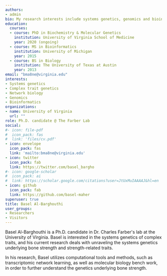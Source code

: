 ```yaml
---
authors:
- admin
bio: My research interests include systems genetics, genomics and bioinformatics.
education:
  courses:
  - course: PhD in Biochemistry & Molecular Genetics
    institution: University of Virginia School of Medicine
    year: 2020 (ongoing)
  - course: MS in Bioinformatics
    institution: University of Michigan
    year: 2015
  - course: BS in Biology
    institution: The University of Texas at Austin
    year: 2013
email: "bma8ne@virginia.edu"
interests:
- Systems genetics
- Complex trait genetics
- Network biology
- Genomics
- Bioinformatics
organizations:
- name: University of Virginia
  url: ""
role: Ph.D. candidate @ The Farber Lab
social:
#- icon: file-pdf
#  icon_pack: fas
#  link: 'files/cv.pdf'
- icon: envelope
  icon_pack: fas
  link: 'mailto:bma8ne@virginia.edu'
- icon: twitter
  icon_pack: fab
  link: https://twitter.com/basel_bargho
#- icon: google-scholar
#  icon_pack: ai
#  link: https://scholar.google.com/citations?user=JtUxMuIAAAAJ&hl=en
- icon: github
  icon_pack: fab
  link: https://github.com/basel-maher
superuser: true
title: Basel Al-Barghouthi
user_groups:
- Researchers
- Visitors
---
```


Basel Al-Barghouthi is a Ph.D. candidate in Dr. Charles Farber's lab at the University of Virginia. Basel is interested in the systems genetics of complex traits, and his current research deals with unraveling the systems genetics underlying bone strength and strength-related traits. 

In his research, Basel utilizes computational tools and methods, such as transcriptomic network learning, as well as molecular biology bench work, in order to further understand the genetics underlying bone strength.